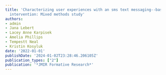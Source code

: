 ```yaml
---
title: 'Characterizing user experiences with an sms text messaging--based mhealth
  intervention: Mixed methods study'
authors:
- admin
- Jana Lebert
- Lacey Anne Karpisek
- Amelia Phillips
- Tempestt Neal
- Kristin Kosyluk
date: '2022-01-01'
publishDate: '2024-01-02T23:28:46.206105Z'
publication_types: ["2"]
publication: '*JMIR Formative Research*'
---
```

